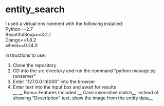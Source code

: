 # entity_search

I used a virtual environment with the following installed: <br />
Python==2.7 <br />
BeautifulSoup==3.2.1 <br />
Django==1.8.2 <br />
wheel==0.24.0 <br />

Instructions to use: <br />
1) Clone the repository <br />
2) CD into the src directory and run the command "python manage.py runserver" <br />
3) Enter "127.0.0.1:8000" into the browser <br />
4) Enter text into the input box and await for results <br />
__
__
Bonus Features Included:__
Case insensitive match__
Instead of showing “Description” text, show the image from the entity data__
